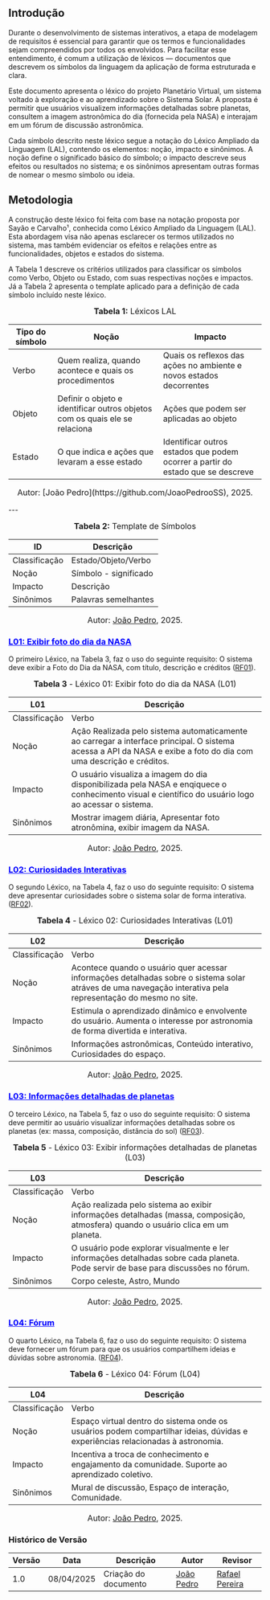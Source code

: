 ## Introdução

Durante o desenvolvimento de sistemas interativos, a etapa de modelagem de requisitos é essencial para garantir que os termos e funcionalidades sejam compreendidos por todos os envolvidos. Para facilitar esse entendimento, é comum a utilização de léxicos — documentos que descrevem os símbolos da linguagem da aplicação de forma estruturada e clara.

Este documento apresenta o léxico do projeto Planetário Virtual, um sistema voltado à exploração e ao aprendizado sobre o Sistema Solar. A proposta é permitir que usuários visualizem informações detalhadas sobre planetas, consultem a imagem astronômica do dia (fornecida pela NASA) e interajam em um fórum de discussão astronômica.

Cada símbolo descrito neste léxico segue a notação do Léxico Ampliado da Linguagem (LAL), contendo os elementos: noção, impacto e sinônimos. A noção define o significado básico do símbolo; o impacto descreve seus efeitos ou resultados no sistema; e os sinônimos apresentam outras formas de nomear o mesmo símbolo ou ideia.

## Metodologia

A construção deste léxico foi feita com base na notação proposta por Sayão e Carvalho¹, conhecida como Léxico Ampliado da Linguagem (LAL). Esta abordagem visa não apenas esclarecer os termos utilizados no sistema, mas também evidenciar os efeitos e relações entre as funcionalidades, objetos e estados do sistema.

A Tabela 1 descreve os critérios utilizados para classificar os símbolos como Verbo, Objeto ou Estado, com suas respectivas noções e impactos. Já a Tabela 2 apresenta o template aplicado para a definição de cada símbolo incluído neste léxico.

<font size="3"><p style="text-align: center"><b>Tabela 1:</b> Léxicos LAL</p></font>
<center>

| Tipo do símbolo | Noção | Impacto |
|-----------------|-------|-------|
| Verbo | Quem realiza, quando acontece e quais os procedimentos | Quais os reflexos das ações no ambiente e novos estados decorrentes |
| Objeto | Definir o objeto e identificar outros objetos com os quais ele se relaciona | Ações que podem ser aplicadas ao objeto  |
| Estado | O que indica e ações que levaram a esse estado | Identificar outros estados que podem ocorrer a partir do estado que se descreve  |

</center>
<font size="3"><p style="text-align: center">Autor: [João Pedro](https://github.com/JoaoPedrooSS), 2025.</p></font>
---

<font size="3"><p style="text-align: center"><b>Tabela 2:</b> Template de Símbolos</p></font>

<center>

| ID | Descrição |
|-----------------|-------|
| Classificação | Estado/Objeto/Verbo |
| Noção | Símbolo - significado |
| Impacto | Descrição  |
| Sinônimos | Palavras semelhantes |

</center>

<font size="3"><p style="text-align: center">Autor: [João Pedro](https://github.com/JoaoPedrooSS), 2025.</p></font>

### <a id="L01" href="../Elicitação/introcpeccao.md/#tabela-1--requisitos-funcionais" style="color:blue;"> L01: Exibir foto do dia da NASA </a>

O primeiro Léxico, na Tabela 3, faz o uso do seguinte requisito: O sistema deve exibir a Foto do Dia da NASA, com título, descrição e créditos (<a href="../Elicitação/introcpeccao.md/#tabela-1--requisitos-funcionais">RF01</a>).

<font size="3"><p style="text-align: center"><b>Tabela 3</b> - Léxico 01: Exibir foto do dia da NASA (L01)</p></font>

| L01 | Descrição |
|-----------------|-------|
| Classificação | Verbo |
| Noção |  Ação Realizada pelo sistema automaticamente ao carregar a interface principal. O sistema acessa a API da NASA  e exibe a foto do dia com uma descrição e créditos. |
| Impacto | O usuário visualiza a imagem do dia disponibilizada pela NASA  e enqiquece o conhecimento visual e científico do usuário logo ao acessar o sistema.|
| Sinônimos | Mostrar imagem diária, Apresentar foto atronômina, exibir imagem da NASA. |

<font size="3"><p style="text-align: center">Autor: [João Pedro](https://github.com/JoaoPedrooSS), 2025.</p></font>

### <a id="L02" href="../Elicitação/introcpeccao.md/#tabela-1--requisitos-funcionais" style="color:blue;"> L02: Curiosidades Interativas </a>

O segundo Léxico, na Tabela 4, faz o uso do seguinte requisito: O sistema deve apresentar curiosidades sobre o sistema solar de forma interativa. (<a href="../Elicitação/introcpeccao.md/#tabela-1--requisitos-funcionais">RF02</a>).

<font size="3"><p style="text-align: center"><b>Tabela 4</b> - Léxico 02: Curiosidades Interativas (L01)</p></font>

| L02 | Descrição |
|-----------------|-------|
| Classificação | Verbo |
| Noção |  Acontece quando o usuário quer acessar informações detalhadas sobre o sistema solar atráves de uma navegação interativa pela representação do mesmo no site. |
| Impacto | Estimula o aprendizado dinâmico e envolvente do usuário. Aumenta o interesse por astronomia de forma divertida e interativa.|
| Sinônimos | Informações astronômicas, Conteúdo interativo, Curiosidades do espaço. |

<font size="3"><p style="text-align: center">Autor: [João Pedro](https://github.com/JoaoPedrooSS), 2025.</p></font>

### <a id="L01" href="../Elicitação/introcpeccao.md/#tabela-1--requisitos-funcionais" style="color:blue;"> L03: Informações detalhadas de planetas </a>

O terceiro Léxico, na Tabela 5, faz o uso do seguinte requisito: O sistema deve permitir ao usuário visualizar informações detalhadas sobre os planetas (ex: massa, composição, distância do sol) (<a href="../Elicitação/introcpeccao.md/#tabela-1--requisitos-funcionais">RF03</a>).

<font size="3"><p style="text-align: center"><b>Tabela 5</b> - Léxico 03: Exibir informações detalhadas de planetas (L03)</p></font>

| L03 | Descrição |
|-----------------|-------|
| Classificação | Verbo |
| Noção |  Ação realizada pelo sistema ao exibir informações detalhadas (massa, composição, atmosfera) quando o usuário clica em um planeta. |
| Impacto | O usuário pode explorar visualmente e ler informações detalhadas sobre cada planeta. Pode servir de base para discussões no fórum. |
| Sinônimos | Corpo celeste, Astro, Mundo |

<font size="3"><p style="text-align: center">Autor: [João Pedro](https://github.com/JoaoPedrooSS), 2025.</p></font>

### <a id="L02" href="../Elicitação/introcpeccao.md/#tabela-1--requisitos-funcionais" style="color:blue;"> L04: Fórum </a>

O quarto Léxico, na Tabela 6, faz o uso do seguinte requisito: O sistema deve fornecer um fórum para que os usuários compartilhem ideias e dúvidas sobre astronomia. (<a href="../Elicitação/introcpeccao.md/#tabela-1--requisitos-funcionais">RF04</a>).

<font size="3"><p style="text-align: center"><b>Tabela 6</b> - Léxico 04: Fórum (L04)</p></font>

| L04 | Descrição |
|-----------------|-------|
| Classificação | Verbo |
| Noção | Espaço virtual dentro do sistema onde os usuários podem compartilhar ideias, dúvidas e experiências relacionadas à astronomia. |
| Impacto | Incentiva a troca de conhecimento e engajamento da comunidade. Suporte ao aprendizado coletivo.|
| Sinônimos | Mural de discussão, Espaço de interação, Comunidade. |

<font size="3"><p style="text-align: center">Autor: [João Pedro](https://github.com/JoaoPedrooSS), 2025.</p></font>

### **Histórico de Versão**

| Versão | Data       | Descrição                                      | Autor               | Revisor            |
|--------|------------|------------------------------------------------|---------------------|--------------------|
| 1.0    | 08/04/2025 | Criação do documento | [João Pedro](https://github.com/JoaoPedrooSS)          |  [Rafael Pereira](https://github.com/rafgpereira)  |
